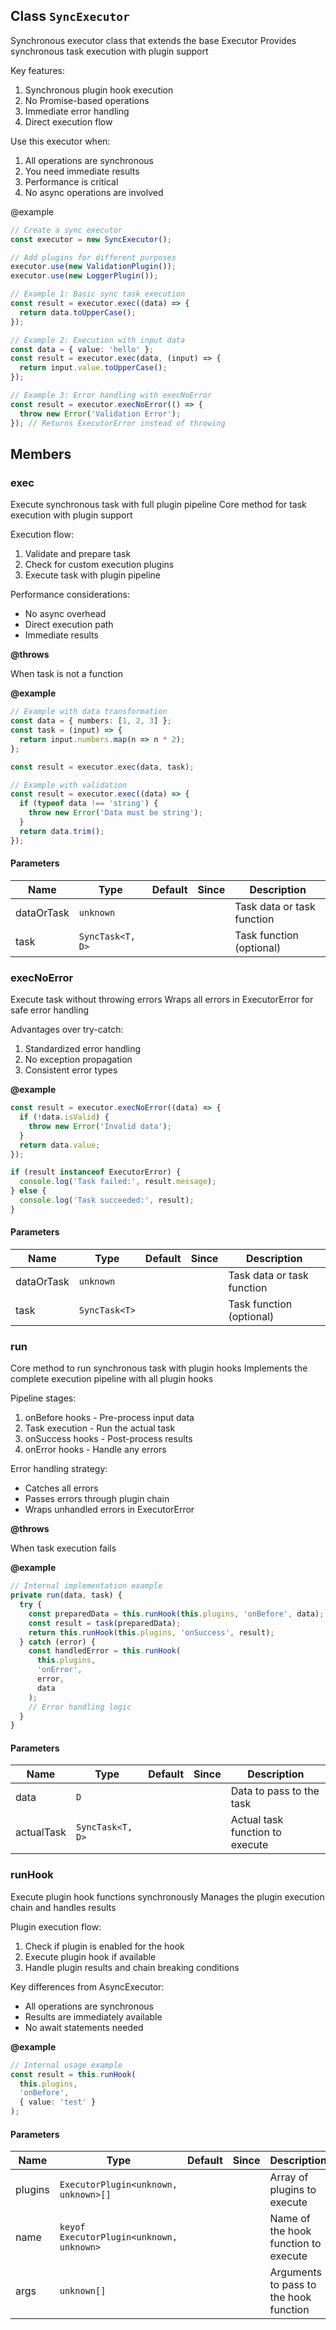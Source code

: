 ## Class `SyncExecutor`
Synchronous executor class that extends the base Executor
Provides synchronous task execution with plugin support

Key features:
1. Synchronous plugin hook execution
2. No Promise-based operations
3. Immediate error handling
4. Direct execution flow

Use this executor when:
1. All operations are synchronous
2. You need immediate results
3. Performance is critical
4. No async operations are involved

@example 

```typescript
// Create a sync executor
const executor = new SyncExecutor();

// Add plugins for different purposes
executor.use(new ValidationPlugin());
executor.use(new LoggerPlugin());

// Example 1: Basic sync task execution
const result = executor.exec((data) => {
  return data.toUpperCase();
});

// Example 2: Execution with input data
const data = { value: 'hello' };
const result = executor.exec(data, (input) => {
  return input.value.toUpperCase();
});

// Example 3: Error handling with execNoError
const result = executor.execNoError(() => {
  throw new Error('Validation Error');
}); // Returns ExecutorError instead of throwing
```


## Members

### exec
Execute synchronous task with full plugin pipeline
Core method for task execution with plugin support

Execution flow:
1. Validate and prepare task
2. Check for custom execution plugins
3. Execute task with plugin pipeline

Performance considerations:
- No async overhead
- Direct execution path
- Immediate results

**@throws** 

When task is not a function

**@example** 

```typescript
// Example with data transformation
const data = { numbers: [1, 2, 3] };
const task = (input) => {
  return input.numbers.map(n => n * 2);
};

const result = executor.exec(data, task);

// Example with validation
const result = executor.exec((data) => {
  if (typeof data !== 'string') {
    throw new Error('Data must be string');
  }
  return data.trim();
});
```


#### Parameters
| Name | Type | Default | Since | Description |
|------|------|---------|-------|------------|
|  dataOrTask  | `unknown` |  |  | Task data or task function  |
|  task  | `SyncTask<T, D>` |  |  | Task function (optional)  |


### execNoError
Execute task without throwing errors
Wraps all errors in ExecutorError for safe error handling

Advantages over try-catch:
1. Standardized error handling
2. No exception propagation
3. Consistent error types

**@example** 

```typescript
const result = executor.execNoError((data) => {
  if (!data.isValid) {
    throw new Error('Invalid data');
  }
  return data.value;
});

if (result instanceof ExecutorError) {
  console.log('Task failed:', result.message);
} else {
  console.log('Task succeeded:', result);
}
```


#### Parameters
| Name | Type | Default | Since | Description |
|------|------|---------|-------|------------|
|  dataOrTask  | `unknown` |  |  | Task data or task function  |
|  task  | `SyncTask<T>` |  |  | Task function (optional)  |


### run
Core method to run synchronous task with plugin hooks
Implements the complete execution pipeline with all plugin hooks

Pipeline stages:
1. onBefore hooks - Pre-process input data
2. Task execution - Run the actual task
3. onSuccess hooks - Post-process results
4. onError hooks - Handle any errors

Error handling strategy:
- Catches all errors
- Passes errors through plugin chain
- Wraps unhandled errors in ExecutorError

**@throws** 

When task execution fails

**@example** 

```typescript
// Internal implementation example
private run(data, task) {
  try {
    const preparedData = this.runHook(this.plugins, 'onBefore', data);
    const result = task(preparedData);
    return this.runHook(this.plugins, 'onSuccess', result);
  } catch (error) {
    const handledError = this.runHook(
      this.plugins,
      'onError',
      error,
      data
    );
    // Error handling logic
  }
}
```


#### Parameters
| Name | Type | Default | Since | Description |
|------|------|---------|-------|------------|
|  data  | `D` |  |  | Data to pass to the task  |
|  actualTask  | `SyncTask<T, D>` |  |  | Actual task function to execute  |


### runHook
Execute plugin hook functions synchronously
Manages the plugin execution chain and handles results

Plugin execution flow:
1. Check if plugin is enabled for the hook
2. Execute plugin hook if available
3. Handle plugin results and chain breaking conditions

Key differences from AsyncExecutor:
- All operations are synchronous
- Results are immediately available
- No await statements needed

**@example** 

```typescript
// Internal usage example
const result = this.runHook(
  this.plugins,
  'onBefore',
  { value: 'test' }
);
```


#### Parameters
| Name | Type | Default | Since | Description |
|------|------|---------|-------|------------|
|  plugins  | `ExecutorPlugin<unknown, unknown>[]` |  |  | Array of plugins to execute  |
|  name  | `keyof ExecutorPlugin<unknown, unknown>` |  |  | Name of the hook function to execute  |
|  args  | `unknown[]` |  |  | Arguments to pass to the hook function  |

